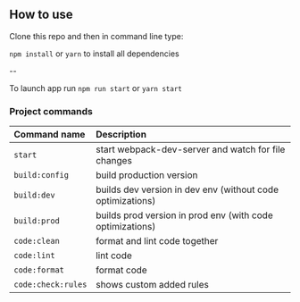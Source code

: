 ## How to use

Clone this repo and then in command line type:

`npm install` or `yarn`  to  install all dependencies

--

To launch app run `npm run start` or `yarn start` 


### Project commands
Command name       | Description                                                      
:------------------|:----------------------------------
`start`            | start webpack-dev-server and watch for file changes          |
`build:config`     | build production version
`build:dev`        | builds dev version in dev env  (without code optimizations)
`build:prod`       | builds prod version in prod env (with code optimizations)
`code:clean`       | format and lint code together
`code:lint`        | lint code
`code:format`      | format code
`code:check:rules` | shows custom added rules

